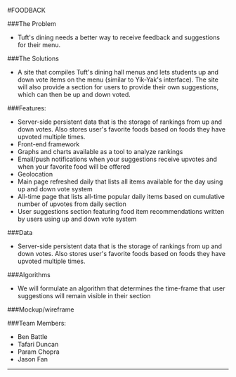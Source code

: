 #FOODBACK

###The Problem
* Tuft's dining needs a better way to receive feedback and suggestions for their menu.

###The Solutions
* A site that compiles Tuft's dining hall menus and lets students up and down vote items on the menu (similar to Yik-Yak's interface). The site will also provide a section for users to provide their own suggestions, which can then be up and down voted.  

###Features:
* Server-side persistent data that is the storage of rankings from up and down votes.  Also stores user's favorite foods based on foods they have 			upvoted multiple times.
* Front-end framework
* Graphs and charts available as a tool to analyze rankings
* Email/push notifications when your suggestions receive upvotes and when your favorite food will be offered
* Geolocation
* Main page refreshed daily that lists all items available for the day using up and down vote system
* All-time page that lists all-time popular daily items based on cumulative number of upvotes from daily section
* User suggestions section featuring food item recommendations written by users using up and down vote system

###Data
* Server-side persistent data that is the storage of rankings from up and down votes.  Also stores user's favorite foods based on foods they have 			upvoted multiple times.

###Algorithms
* We will formulate an algorithm that determines the time-frame that user suggestions will remain visible in their section

###Mockup/wireframe

###Team Members:

* Ben Battle
* Tafari Duncan
* Param Chopra
* Jason Fan
***